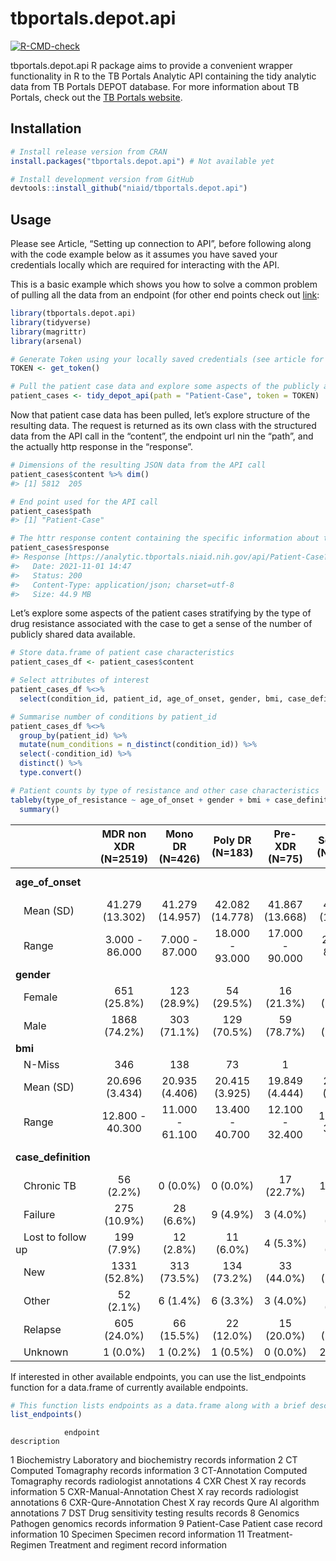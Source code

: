 
<!-- README.md is generated from README.Rmd. Please edit that file -->

# tbportals.depot.api

<!-- badges: start -->

[![R-CMD-check](https://github.com/niaid/tbportals.depot.api/workflows/R-CMD-check/badge.svg)](https://github.com/niaid/tbportals.depot.api/actions)
<!-- badges: end -->

tbportals.depot.api R package aims to provide a convenient wrapper
functionality in R to the TB Portals Analytic API containing the tidy
analytic data from TB Portals DEPOT database. For more information about
TB Portals, check out the [TB Portals
website](https://tbportals.niaid.nih.gov/).

## Installation

``` r
# Install release version from CRAN
install.packages("tbportals.depot.api") # Not available yet

# Install development version from GitHub
devtools::install_github("niaid/tbportals.depot.api")
```

## Usage

Please see Article, “Setting up connection to API”, before following
along with the code example below as it assumes you have saved your
credentials locally which are required for interacting with the API.

This is a basic example which shows you how to solve a common problem of
pulling all the data from an endpoint (for other end points check out
[link](https://analytic.tbportals.niaid.nih.gov/index.html):

``` r
library(tbportals.depot.api)
library(tidyverse)
library(magrittr)
library(arsenal)

# Generate Token using your locally saved credentials (see article for how to set up)
TOKEN <- get_token()

# Pull the patient case data and explore some aspects of the publicly available cases
patient_cases <- tidy_depot_api(path = "Patient-Case", token = TOKEN)
```

Now that patient case data has been pulled, let’s explore structure of
the resulting data. The request is returned as its own class with the
structured data from the API call in the “content”, the endpoint url nin
the “path”, and the actually http response in the “response”.

``` r
# Dimensions of the resulting JSON data from the API call
patient_cases$content %>% dim()
#> [1] 5812  205

# End point used for the API call
patient_cases$path
#> [1] "Patient-Case"

# The httr response content containing the specific information about the call
patient_cases$response
#> Response [https://analytic.tbportals.niaid.nih.gov/api/Patient-Case?returnCsv=false&cohortId=]
#>   Date: 2021-11-01 14:47
#>   Status: 200
#>   Content-Type: application/json; charset=utf-8
#>   Size: 44.9 MB
```

Let’s explore some aspects of the patient cases stratifying by the type
of drug resistance associated with the case to get a sense of the number
of publicly shared data available.

``` r
# Store data.frame of patient case characteristics
patient_cases_df <- patient_cases$content

# Select attributes of interest
patient_cases_df %<>%
  select(condition_id, patient_id, age_of_onset, gender, bmi, case_definition, type_of_resistance)

# Summarise number of conditions by patient_id
patient_cases_df %<>%
  group_by(patient_id) %>%
  mutate(num_conditions = n_distinct(condition_id)) %>%
  select(-condition_id) %>%
  distinct() %>%
  type.convert()

# Patient counts by type of resistance and other case characteristics
tableby(type_of_resistance ~ age_of_onset + gender + bmi + case_definition, data = patient_cases_df) %>%
  summary()
```

|                      | MDR non XDR (N=2519) | Mono DR (N=426) | Poly DR (N=183) | Pre-XDR (N=75)  | Sensitive (N=1697) |   XDR (N=912)   | Total (N=5812)  |    p value |
|:---------------------|:--------------------:|:---------------:|:---------------:|:---------------:|:------------------:|:---------------:|:---------------:|-----------:|
| **age\_of\_onset**   |                      |                 |                 |                 |                    |                 |                 | &lt; 0.001 |
|    Mean (SD)         |   41.279 (13.302)    | 41.279 (14.957) | 42.082 (14.778) | 41.867 (13.668) |  43.334 (15.474)   | 41.400 (12.879) | 41.931 (14.106) |            |
|    Range             |    3.000 - 86.000    | 7.000 - 87.000  | 18.000 - 93.000 | 17.000 - 90.000 |   2.000 - 89.000   | 15.000 - 84.000 | 2.000 - 93.000  |            |
| **gender**           |                      |                 |                 |                 |                    |                 |                 |      0.463 |
|    Female            |     651 (25.8%)      |   123 (28.9%)   |   54 (29.5%)    |   16 (21.3%)    |    470 (27.7%)     |   244 (26.8%)   |  1558 (26.8%)   |            |
|    Male              |     1868 (74.2%)     |   303 (71.1%)   |   129 (70.5%)   |   59 (78.7%)    |    1227 (72.3%)    |   668 (73.2%)   |  4254 (73.2%)   |            |
| **bmi**              |                      |                 |                 |                 |                    |                 |                 |      0.007 |
|    N-Miss            |         346          |       138       |       73        |        1        |        739         |       69        |      1366       |            |
|    Mean (SD)         |    20.696 (3.434)    | 20.935 (4.406)  | 20.415 (3.925)  | 19.849 (4.444)  |   21.087 (3.725)   | 20.625 (3.630)  | 20.761 (3.640)  |            |
|    Range             |   12.800 - 40.300    | 11.000 - 61.100 | 13.400 - 40.700 | 12.100 - 32.400 |  11.700 - 36.500   | 11.800 - 38.600 | 11.000 - 61.100 |            |
| **case\_definition** |                      |                 |                 |                 |                    |                 |                 | &lt; 0.001 |
|    Chronic TB        |      56 (2.2%)       |    0 (0.0%)     |    0 (0.0%)     |   17 (22.7%)    |      1 (0.1%)      |    53 (5.8%)    |   127 (2.2%)    |            |
|    Failure           |     275 (10.9%)      |    28 (6.6%)    |    9 (4.9%)     |    3 (4.0%)     |     28 (1.6%)      |   282 (30.9%)   |   625 (10.8%)   |            |
|    Lost to follow up |      199 (7.9%)      |    12 (2.8%)    |    11 (6.0%)    |    4 (5.3%)     |     41 (2.4%)      |    56 (6.1%)    |   323 (5.6%)    |            |
|    New               |     1331 (52.8%)     |   313 (73.5%)   |   134 (73.2%)   |   33 (44.0%)    |    1417 (83.5%)    |   233 (25.5%)   |  3461 (59.5%)   |            |
|    Other             |      52 (2.1%)       |    6 (1.4%)     |    6 (3.3%)     |    3 (4.0%)     |     21 (1.2%)      |    41 (4.5%)    |   129 (2.2%)    |            |
|    Relapse           |     605 (24.0%)      |   66 (15.5%)    |   22 (12.0%)    |   15 (20.0%)    |    187 (11.0%)     |   247 (27.1%)   |  1142 (19.6%)   |            |
|    Unknown           |       1 (0.0%)       |    1 (0.2%)     |    1 (0.5%)     |    0 (0.0%)     |      2 (0.1%)      |    0 (0.0%)     |    5 (0.1%)     |            |

If interested in other available endpoints, you can use the
list\_endpoints function for a data.frame of currently available
endpoints.

``` r
# This function lists endpoints as a data.frame along with a brief description
list_endpoints()
```

                endpoint                                         description

1 Biochemistry Laboratory and biochemistry records information 2 CT
Computed Tomagraphy records information 3 CT-Annotation Computed
Tomagraphy records radiologist annotations 4 CXR Chest X ray records
information 5 CXR-Manual-Annotation Chest X ray records radiologist
annotations 6 CXR-Qure-Annotation Chest X ray records Qure AI algorithm
annotations 7 DST Drug sensitivity testing results records 8 Genomics
Pathogen genomics records information 9 Patient-Case Patient case record
information 10 Specimen Specimen record information 11 Treatment-Regimen
Treatment and regiment record information
